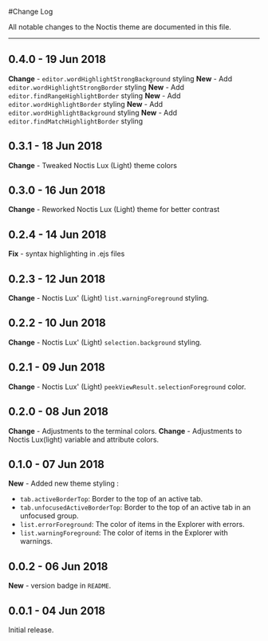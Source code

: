#Change Log

All notable changes to the Noctis theme are documented in this file.
___

## **0.4.0** - 19 Jun 2018
**Change** - `editor.wordHighlightStrongBackground` styling
**New** - Add `editor.wordHighlightStrongBorder` styling
**New** - Add `editor.findRangeHighlightBorder` styling
**New** - Add `editor.wordHighlightBorder` styling
**New** - Add `editor.wordHighlightBackground` styling
**New** - Add `editor.findMatchHighlightBorder` styling

## **0.3.1** - 18 Jun 2018

**Change** - Tweaked Noctis Lux (Light) theme colors

## **0.3.0** - 16 Jun 2018

**Change** - Reworked Noctis Lux (Light) theme for better contrast

## **0.2.4** - 14 Jun 2018

**Fix** - syntax highlighting in .ejs files

## **0.2.3** - 12 Jun 2018

**Change** - Noctis Lux' (Light) `list.warningForeground` styling.

## **0.2.2** - 10 Jun 2018

**Change** - Noctis Lux' (Light) `selection.background` styling.

## **0.2.1** - 09 Jun 2018

**Change** - Noctis Lux' (Light) `peekViewResult.selectionForeground` color.

## **0.2.0** - 08 Jun 2018

**Change** - Adjustments to the terminal colors.
**Change** - Adjustments to Noctis Lux(light) variable and attribute colors.

## **0.1.0** - 07 Jun 2018

**New** - Added new theme styling :

-  `tab.activeBorderTop`: Border to the top of an active tab.
-  `tab.unfocusedActiveBorderTop`: Border to the top of an active tab in an unfocused group.
-  `list.errorForeground`: The color of items in the Explorer with errors.
-  `list.warningForeground`: The color of items in the Explorer with warnings.

## **0.0.2** - 06 Jun 2018

**New** - version badge in `README`.

## **0.0.1** - 04 Jun 2018

Initial release.
